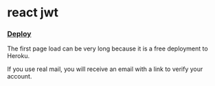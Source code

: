 # react jwt

### [Deploy](https://stormy-hamlet-05412.herokuapp.com/)

The first page load can be very long because it is a free deployment to Heroku.

If you use real mail, you will receive an email with a link to verify your account.
